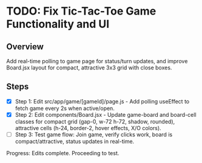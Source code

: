 # TODO: Fix Tic-Tac-Toe Game Functionality and UI

## Overview
Add real-time polling to game page for status/turn updates, and improve Board.jsx layout for compact, attractive 3x3 grid with close boxes.

## Steps
- [x] Step 1: Edit src/app/game/[gameId]/page.js - Add polling useEffect to fetch game every 2s when active/open.
- [x] Step 2: Edit components/Board.jsx - Update game-board and board-cell classes for compact grid (gap-0, w-72 h-72, shadow, rounded), attractive cells (h-24, border-2, hover effects, X/O colors).
- [ ] Step 3: Test game flow: Join game, verify clicks work, board is compact/attractive, status updates in real-time.

Progress: Edits complete. Proceeding to test.
